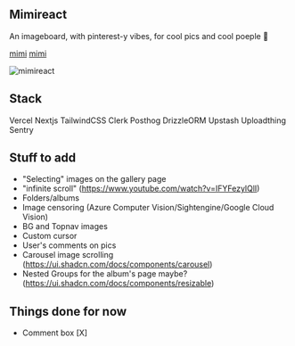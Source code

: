 ## Mimireact

An imageboard, with pinterest-y vibes, for cool pics and cool poeple 🤠

[mimi](https://imgur.com/8hi5q5u)
[mimi](https://imgur.com/ppHK95D)

![mimireact](https://i.giphy.com/media/v1.Y2lkPTc5MGI3NjExMmRxdWk2MnU3ODRtYnF5cnU1YXFxajB5amoza2ZlbzQ3aXM4aWQ3cSZlcD12MV9pbnRlcm5hbF9naWZfYnlfaWQmY3Q9Zw/SbPtsV10EW2lj4SeFY/giphy-downsized-large.gif "bro just work") 

## Stack

Vercel Nextjs TailwindCSS Clerk Posthog DrizzleORM Upstash Uploadthing Sentry


## Stuff to add

- "Selecting" images on the gallery page
- "infinite scroll" (https://www.youtube.com/watch?v=IFYFezylQlI)
- Folders/albums
- Image censoring (Azure Computer Vision/Sightengine/Google Cloud Vision)
- BG and Topnav images
- Custom cursor
- User's comments on pics
- Carousel image scrolling (https://ui.shadcn.com/docs/components/carousel)
- Nested Groups for the album's page maybe? (https://ui.shadcn.com/docs/components/resizable)


## Things done for now

- Comment box [X]
